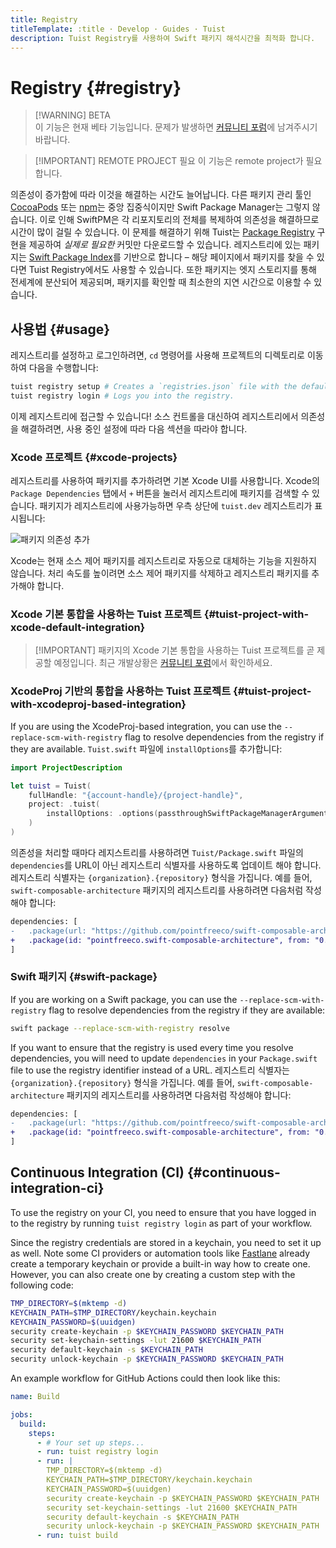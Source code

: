 ```yaml
---
title: Registry
titleTemplate: :title · Develop · Guides · Tuist
description: Tuist Registry를 사용하여 Swift 패키지 해석시간을 최적화 합니다.
---
```


# Registry {#registry}

> [!WARNING] BETA\
> 이 기능은 현재 베타 기능입니다. 문제가 발생하면 <a href="https://community.tuist.dev/c/troubleshooting-how-to/6" target="_blank">커뮤니티 포럼</a>에 남겨주시기 바랍니다.

> [!IMPORTANT] REMOTE PROJECT 필요
> 이 기능은 <LocalizedLink href="/server/introduction/accounts-and-projects">remote project</LocalizedLink>가 필요합니다.

의존성이 증가함에 따라 이것을 해결하는 시간도 늘어납니다. 다른 패키지 관리 툴인 [CocoaPods](https://cocoapods.org/) 또는 [npm](https://www.npmjs.com/)는 중앙 집중식이지만 Swift Package Manager는 그렇지 않습니다. 이로 인해 SwiftPM은 각 리포지토리의 전체를 복제하여 의존성을 해결하므로 시간이 많이 걸릴 수 있습니다. 이 문제를 해결하기 위해 Tuist는 [Package Registry](https://github.com/swiftlang/swift-package-manager/blob/main/Documentation/PackageRegistry/PackageRegistryUsage.md) 구현을 제공하여 _실제로 필요한_ 커밋만 다운로드할 수 있습니다. 레지스트리에 있는 패키지는 [Swift Package Index](https://swiftpackageindex.com/)를 기반으로 합니다 – 해당 페이지에서 패키지를 찾을 수 있다면 Tuist Registry에서도 사용할 수 있습니다. 또한 패키지는 엣지 스토리지를 통해 전세계에 분산되어 제공되며, 패키지를 확인할 때 최소한의 지연 시간으로 이용할 수 있습니다.

## 사용법 {#usage}

레지스트리를 설정하고 로그인하려면, `cd` 명령어를 사용해 프로젝트의 디렉토리로 이동하여 다음을 수행합니다:

```bash
tuist registry setup # Creates a `registries.json` file with the default registry configuration.
tuist registry login # Logs you into the registry.
```

이제 레지스트리에 접근할 수 있습니다! 소스 컨트롤을 대신하여 레지스트리에서 의존성을 해결하려면, 사용 중인 설정에 따라 다음 섹션을 따라야 합니다.

### Xcode 프로젝트 {#xcode-projects}

레지스트리를 사용하여 패키지를 추가하려면 기본 Xcode UI를 사용합니다. Xcode의 `Package Dependencies` 탭에서 `+` 버튼을 눌러서 레지스트리에 패키지를 검색할 수 있습니다. 패키지가 레지스트리에 사용가능하면 우측 상단에 `tuist.dev` 레지스트리가 표시됩니다:

![패키지 의존성 추가](/images/guides/develop/build/registry/registry-add-package.png)

Xcode는 현재 소스 제어 패키지를 레지스트리로 자동으로 대체하는 기능을 지원하지 않습니다. 처리 속도를 높이려면 소스 제어 패키지를 삭제하고 레지스트리 패키지를 추가해야 합니다.

### Xcode 기본 통합을 사용하는 Tuist 프로젝트 {#tuist-project-with-xcode-default-integration}

> [!IMPORTANT] 패키지의 Xcode 기본 통합을 사용하는 Tuist 프로젝트를 곧 제공할 예정입니다.
> 최근 개발상황은 [커뮤니티 포럼](https://community.tuist.dev/t/tuist-registry-initiative/262/2)에서 확인하세요.

### XcodeProj 기반의 통합을 사용하는 Tuist 프로젝트 {#tuist-project-with-xcodeproj-based-integration}

If you are using the <LocalizedLink href="/guides/develop/projects/dependencies#tuists-xcodeprojbased-integration">XcodeProj-based integration</LocalizedLink>, you can use the `--replace-scm-with-registry` flag to resolve dependencies from the registry if they are available. `Tuist.swift` 파일에 `installOptions`를 추가합니다:

```swift
import ProjectDescription

let tuist = Tuist(
    fullHandle: "{account-handle}/{project-handle}",
    project: .tuist(
        installOptions: .options(passthroughSwiftPackageManagerArguments: ["--replace-scm-with-registry"])
    )
)
```

의존성을 처리할 때마다 레지스트리를 사용하려면 `Tuist/Package.swift` 파일의 `dependencies`를 URL이 아닌 레지스트리 식별자를 사용하도록 업데이트 해야 합니다. 레지스트리 식별자는 `{organization}.{repository}` 형식을 가집니다. 예를 들어, `swift-composable-architecture` 패키지의 레지스트리를 사용하려면 다음처럼 작성해야 합니다:

```diff
dependencies: [
-   .package(url: "https://github.com/pointfreeco/swift-composable-architecture", from: "0.1.0")
+   .package(id: "pointfreeco.swift-composable-architecture", from: "0.1.0")
]
```

### Swift 패키지 {#swift-package}

If you are working on a Swift package, you can use the `--replace-scm-with-registry` flag to resolve dependencies from the registry if they are available:

```bash
swift package --replace-scm-with-registry resolve
```

If you want to ensure that the registry is used every time you resolve dependencies, you will need to update `dependencies` in your `Package.swift` file to use the registry identifier instead of a URL. 레지스트리 식별자는 `{organization}.{repository}` 형식을 가집니다. 예를 들어, `swift-composable-architecture` 패키지의 레지스트리를 사용하려면 다음처럼 작성해야 합니다:

```diff
dependencies: [
-   .package(url: "https://github.com/pointfreeco/swift-composable-architecture", from: "0.1.0")
+   .package(id: "pointfreeco.swift-composable-architecture", from: "0.1.0")
]
```

## Continuous Integration (CI) {#continuous-integration-ci}

To use the registry on your CI, you need to ensure that you have logged in to the registry by running `tuist registry login` as part of your workflow.

Since the registry credentials are stored in a keychain, you need to set it up as well. Note some CI providers or automation tools like [Fastlane](https://fastlane.tools/) already create a temporary keychain or provide a built-in way how to create one. However, you can also create one by creating a custom step with the following code:

```bash
TMP_DIRECTORY=$(mktemp -d)
KEYCHAIN_PATH=$TMP_DIRECTORY/keychain.keychain
KEYCHAIN_PASSWORD=$(uuidgen)
security create-keychain -p $KEYCHAIN_PASSWORD $KEYCHAIN_PATH
security set-keychain-settings -lut 21600 $KEYCHAIN_PATH
security default-keychain -s $KEYCHAIN_PATH
security unlock-keychain -p $KEYCHAIN_PASSWORD $KEYCHAIN_PATH
```

An example workflow for GitHub Actions could then look like this:

```yaml
name: Build

jobs:
  build:
    steps:
      - # Your set up steps...
      - run: tuist registry login
      - run: |
        TMP_DIRECTORY=$(mktemp -d)
        KEYCHAIN_PATH=$TMP_DIRECTORY/keychain.keychain
        KEYCHAIN_PASSWORD=$(uuidgen)
        security create-keychain -p $KEYCHAIN_PASSWORD $KEYCHAIN_PATH
        security set-keychain-settings -lut 21600 $KEYCHAIN_PATH
        security default-keychain -s $KEYCHAIN_PATH
        security unlock-keychain -p $KEYCHAIN_PASSWORD $KEYCHAIN_PATH
      - run: tuist build
```
